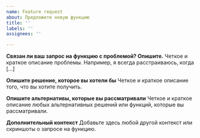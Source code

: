 ```yaml
---
name: Feature request
about: Предложите новую функцию
title: ''
labels: ''
assignees: ''

---
```


**Связан ли ваш запрос на функцию с проблемой? Опишите.**
Четкое и краткое описание проблемы. Например, я всегда расстраиваюсь, когда [...]

**Опишите решение, которое вы хотели бы**
Четкое и краткое описание того, что вы хотите получить.

**Опишите альтернативы, которые вы рассматривали**
Четкое и краткое описание любых альтернативных решений или функций, которые вы рассматривали.

**Дополнительный контекст**
Добавьте здесь любой другой контекст или скриншоты о запросе на функцию.

